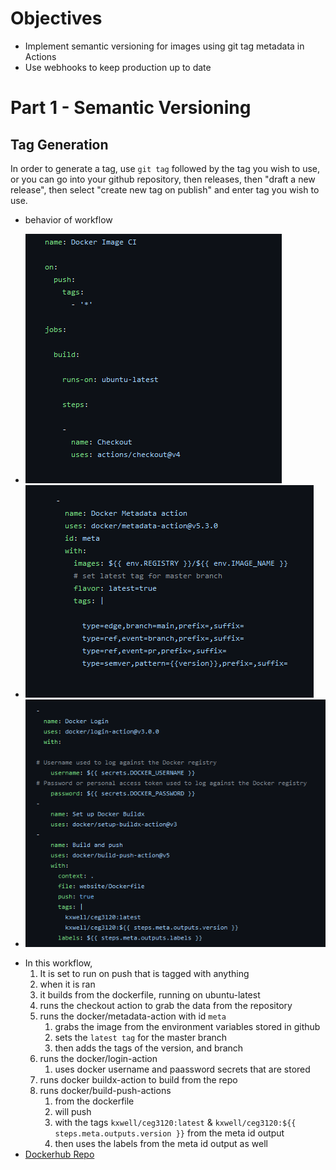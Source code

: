 # Objectives
* Implement semantic versioning for images using git tag metadata in Actions
* Use webhooks to keep production up to date
# Part 1 - Semantic Versioning
## Tag Generation
In order to generate a tag, use `git tag` followed by the tag you wish to use, or you can go into your github repository, then releases, then "draft a new release", then select "create new tag on publish" and enter tag you wish to use.
* behavior of workflow

- ![docker image file1](https://github.com/WSU-kduncan/f23cicd-mkieselhorst/blob/main/docker1.png)
- ![docker image file2](https://github.com/WSU-kduncan/f23cicd-mkieselhorst/blob/main/docker2.png)
- ![docker image file3](https://github.com/WSU-kduncan/f23cicd-mkieselhorst/blob/main/docker3.png)
* In this workflow,
  1. It is set to run on push that is tagged with anything
  2. when it is ran
    1. it builds from the dockerfile, running on ubuntu-latest
    2. runs the checkout action to grab the data from the repository
    3. runs the docker/metadata-action with id `meta`
       1. grabs the image from the environment variables stored in github
       2. sets the `latest tag` for the master branch
       3. then adds the tags of the version, and branch
    4. runs the docker/login-action
       1. uses docker username and paassword secrets that are stored
    5. runs docker buildx-action to build from the repo
    6. runs docker/build-push-actions
       1. from the dockerfile
       2. will push
       3. with the tags `kxwell/ceg3120:latest` & `kxwell/ceg3120:${{ steps.meta.outputs.version }}` from the meta id output
       4. then uses the labels from the meta id output as well
* [Dockerhub Repo](https://hub.docker.com/r/kxwell/ceg3120/tags)
